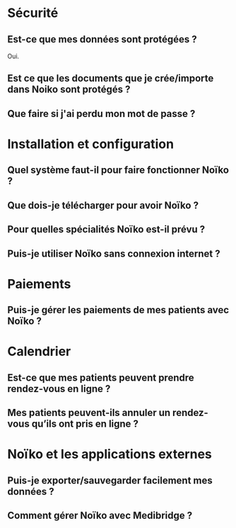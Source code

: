 # Sécurité

## Est-ce que mes données sont protégées ?

Oui.

## Est ce que les documents que je crée/importe dans Noiko sont protégés ?

## Que faire si j'ai perdu mon mot de passe ?




# Installation et configuration

## Quel système faut-il pour faire fonctionner Noïko ?

## Que dois-je télécharger pour avoir Noïko ?

## Pour quelles spécialités Noïko est-il prévu ?

## Puis-je utiliser Noïko sans connexion internet ?


# Paiements 

## Puis-je gérer les paiements de mes patients avec Noïko ?




# Calendrier 

## Est-ce que mes patients peuvent prendre rendez-vous en ligne ?

## Mes patients peuvent-ils annuler un rendez-vous qu’ils ont pris en ligne ?



# Noïko et les applications externes

## Puis-je exporter/sauvegarder facilement mes données ?

## Comment gérer Noïko avec Medibridge ?


